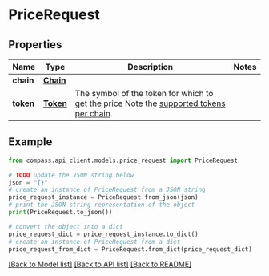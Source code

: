 # PriceRequest


## Properties

Name | Type | Description | Notes
------------ | ------------- | ------------- | -------------
**chain** | [**Chain**](Chain.md) |  | 
**token** | [**Token**](Token.md) | The symbol of the token for which to get the price Note the [supported tokens per chain](/#/#token-table). | 

## Example

```python
from compass.api_client.models.price_request import PriceRequest

# TODO update the JSON string below
json = "{}"
# create an instance of PriceRequest from a JSON string
price_request_instance = PriceRequest.from_json(json)
# print the JSON string representation of the object
print(PriceRequest.to_json())

# convert the object into a dict
price_request_dict = price_request_instance.to_dict()
# create an instance of PriceRequest from a dict
price_request_from_dict = PriceRequest.from_dict(price_request_dict)
```
[[Back to Model list]](../README.md#documentation-for-models) [[Back to API list]](../README.md#documentation-for-api-endpoints) [[Back to README]](../README.md)


